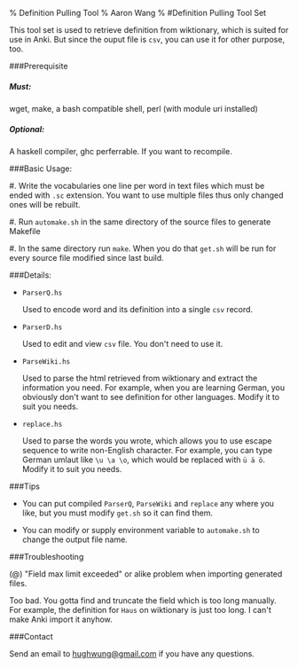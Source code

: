 % Definition Pulling Tool
% Aaron Wang 
%
#Definition Pulling Tool Set


This tool set is used to retrieve definition from wiktionary, which is suited for use in Anki.
But since the ouput file is `csv`, you can use it for other purpose, too.

###Prerequisite

#####      Must:

 wget, make, a bash compatible shell, perl (with module uri installed)

#####      Optional:

 A haskell compiler, ghc perferrable. If you want to recompile.

###Basic Usage:

#. Write the vocabularies one line per word in text files  which must be ended with `.sc` extension. 
You want to use multiple files thus only changed ones will be rebuilt.

#. Run `automake.sh` in the same directory of the source files to generate Makefile

#. In the same directory run `make`. When you do that `get.sh` will be run for every source file modified since last build.

###Details:

* `ParserQ.hs`

    Used to encode word and its definition into a single `csv` record.

* `ParserD.hs`

    Used to edit and view `csv` file. You don't need to use it.

* `ParseWiki.hs` 

    Used to parse the html retrieved from wiktionary and extract the information you need.
    For example, when you are learning German, you obviously don't want to see definition for other languages.
    Modify it to suit you needs.

* `replace.hs`   

    Used to parse the words you wrote, which allows you to use escape sequence to write non-English character.
    For example, you can type German umlaut like `\u \a \o`, which would be replaced with `ü ä ö`. 
    Modify it to suit you needs.

###Tips

* You can put compiled `ParserQ`, `ParseWiki` and `replace` any where you like, but you must modify `get.sh` so it can find them.

* You can modify or supply environment variable to `automake.sh` to change the output file name.

###Troubleshooting

(@) "Field max limit exceeded" or alike problem when importing generated files.

   Too bad. You gotta find and truncate the field which is too long manually. For example, the definition for `Haus` on wiktionary is just too long. I can't make Anki import it anyhow.

###Contact
    
   Send an email to <hughwung@gmail.com> if you have any questions.

